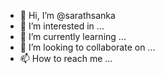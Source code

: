 - 👋 Hi, I’m @sarathsanka
- 👀 I’m interested in ...
- 🌱 I’m currently learning ...
- 💞️ I’m looking to collaborate on ...
- 📫 How to reach me ...

<!---
sarathsanka/sarathsanka is a ✨ special ✨ repository because its `README.md` (this file) appears on your GitHub profile.
You can click the Preview link to take a look at your changes.
--->
